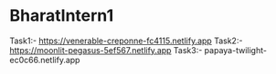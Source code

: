 # BharatIntern1
Task1:- https://venerable-creponne-fc4115.netlify.app
Task2:- https://moonlit-pegasus-5ef567.netlify.app
Task3:- papaya-twilight-ec0c66.netlify.app
